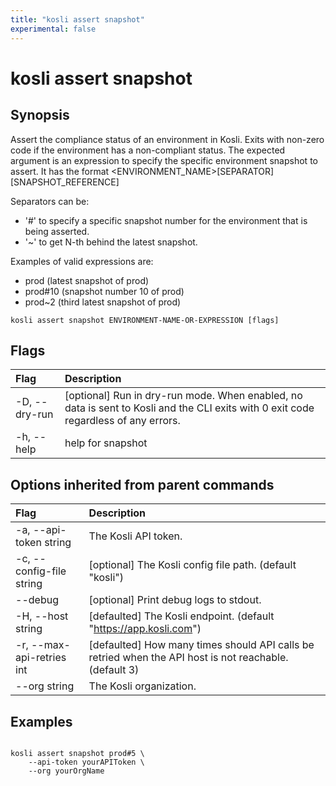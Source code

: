 ```yaml
---
title: "kosli assert snapshot"
experimental: false
---
```


# kosli assert snapshot

## Synopsis

Assert the compliance status of an environment in Kosli.
Exits with non-zero code if the environment has a non-compliant status.
The expected argument is an expression to specify the specific environment snapshot to assert.
It has the format <ENVIRONMENT_NAME>[SEPARATOR][SNAPSHOT_REFERENCE] 

Separators can be:
- '#' to specify a specific snapshot number for the environment that is being asserted.
- '~' to get N-th behind the latest snapshot.

Examples of valid expressions are: 
- prod (latest snapshot of prod)
- prod#10 (snapshot number 10 of prod)
- prod~2 (third latest snapshot of prod)


```shell
kosli assert snapshot ENVIRONMENT-NAME-OR-EXPRESSION [flags]
```

## Flags
| Flag | Description |
| :--- | :--- |
|    -D, --dry-run  |  [optional] Run in dry-run mode. When enabled, no data is sent to Kosli and the CLI exits with 0 exit code regardless of any errors.  |
|    -h, --help  |  help for snapshot  |


## Options inherited from parent commands
| Flag | Description |
| :--- | :--- |
|    -a, --api-token string  |  The Kosli API token.  |
|    -c, --config-file string  |  [optional] The Kosli config file path. (default "kosli")  |
|        --debug  |  [optional] Print debug logs to stdout.  |
|    -H, --host string  |  [defaulted] The Kosli endpoint. (default "https://app.kosli.com")  |
|    -r, --max-api-retries int  |  [defaulted] How many times should API calls be retried when the API host is not reachable. (default 3)  |
|        --org string  |  The Kosli organization.  |


## Examples

```shell

kosli assert snapshot prod#5 \
	--api-token yourAPIToken \
	--org yourOrgName

```

